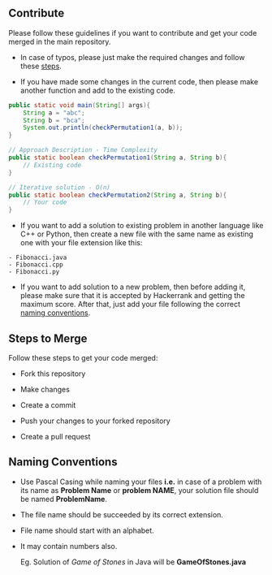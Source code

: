 ## Contribute

Please follow these guidelines if you want to contribute and get your code merged in the main repository.

* In case of typos, please just make the required changes and follow these [steps](#steps-to-merge).

* If you have made some changes in the current code, then please make another function and add to the existing code.

```java
public static void main(String[] args){
	String a = "abc";
	String b = "bca";
	System.out.println(checkPermutation1(a, b));
}

// Approach Description - Time Complexity
public static boolean checkPermutation1(String a, String b){
	// Existing code
}

// Iterative solution - O(n)
public static boolean checkPermutation2(String a, String b){
	// Your code
}
```

* If you want to add a solution to existing problem in another language like C++ or Python, then create a new file with the same name as existing one with your file extension like this:

``` 
- Fibonacci.java
- Fibonacci.cpp
- Fibonacci.py
```

* If you want to add solution to a new problem, then before adding it, please make sure that it is accepted by Hackerrank and getting the maximum score. After that, just add your file following the correct [naming conventions](#naming-conventions).


## Steps to Merge

Follow these steps to get your code merged:

* Fork this repository

* Make changes

* Create a commit

* Push your changes to your forked repository

* Create a pull request
 
 
## Naming Conventions
 
*  Use Pascal Casing while naming your files __i.e.__ in case of a problem with its name as **Problem Name** or **problem NAME**, your solution file should be named **ProblemName**.

* The file name should be succeeded by its correct extension.

* File name should start with an alphabet.

* It may contain numbers also.

	Eg. Solution of _Game of Stones_ in Java will be **GameOfStones.java**